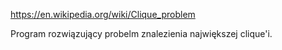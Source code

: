 https://en.wikipedia.org/wiki/Clique_problem

Program rozwiązujący probelm znalezienia największej clique'i.
